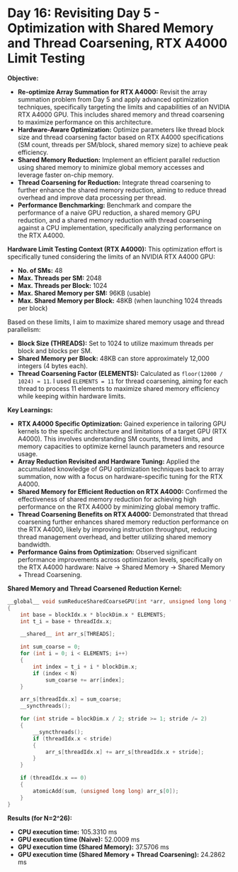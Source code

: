 # Day 16: Revisiting Day 5 - Optimization with Shared Memory and Thread Coarsening, RTX A4000 Limit Testing

**Objective:**
- **Re-optimize Array Summation for RTX A4000:** Revisit the array summation problem from Day 5 and apply advanced optimization techniques, specifically targeting the limits and capabilities of an NVIDIA RTX A4000 GPU. This includes shared memory and thread coarsening to maximize performance on this architecture.
- **Hardware-Aware Optimization:** Optimize parameters like thread block size and thread coarsening factor based on RTX A4000 specifications (SM count, threads per SM/block, shared memory size) to achieve peak efficiency.
- **Shared Memory Reduction:** Implement an efficient parallel reduction using shared memory to minimize global memory accesses and leverage faster on-chip memory.
- **Thread Coarsening for Reduction:** Integrate thread coarsening to further enhance the shared memory reduction, aiming to reduce thread overhead and improve data processing per thread.
- **Performance Benchmarking:** Benchmark and compare the performance of a naive GPU reduction, a shared memory GPU reduction, and a shared memory reduction with thread coarsening against a CPU implementation, specifically analyzing performance on the RTX A4000.

**Hardware Limit Testing Context (RTX A4000):**
This optimization effort is specifically tuned considering the limits of an NVIDIA RTX A4000 GPU:
- **No. of SMs:** 48
- **Max. Threads per SM:** 2048
- **Max. Threads per Block:** 1024
- **Max. Shared Memory per SM:** 96KB (usable)
- **Max. Shared Memory per Block:** 48KB (when launching 1024 threads per block)

Based on these limits, I aim to maximize shared memory usage and thread parallelism:
- **Block Size (THREADS):** Set to 1024 to utilize maximum threads per block and blocks per SM.
- **Shared Memory per Block:**  48KB can store approximately 12,000 integers (4 bytes each).
- **Thread Coarsening Factor (ELEMENTS):** Calculated as `floor(12000 / 1024) ≈ 11`.  I used `ELEMENTS = 11` for thread coarsening, aiming for each thread to process 11 elements to maximize shared memory efficiency while keeping within hardware limits.

**Key Learnings:**
- **RTX A4000 Specific Optimization:** Gained experience in tailoring GPU kernels to the specific architecture and limitations of a target GPU (RTX A4000). This involves understanding SM counts, thread limits, and memory capacities to optimize kernel launch parameters and resource usage.
- **Array Reduction Revisited and Hardware Tuning:** Applied the accumulated knowledge of GPU optimization techniques back to array summation, now with a focus on hardware-specific tuning for the RTX A4000.
- **Shared Memory for Efficient Reduction on RTX A4000:**  Confirmed the effectiveness of shared memory reduction for achieving high performance on the RTX A4000 by minimizing global memory traffic.
- **Thread Coarsening Benefits on RTX A4000:**  Demonstrated that thread coarsening further enhances shared memory reduction performance on the RTX A4000, likely by improving instruction throughput, reducing thread management overhead, and better utilizing shared memory bandwidth.
- **Performance Gains from Optimization:** Observed significant performance improvements across optimization levels, specifically on the RTX A4000 hardware: Naive -> Shared Memory -> Shared Memory + Thread Coarsening.

**Shared Memory and Thread Coarsened Reduction Kernel:**
```c
__global__ void sumReduceSharedCoarseGPU(int *arr, unsigned long long *sum)
{
    int base = blockIdx.x * blockDim.x * ELEMENTS;
    int t_i = base + threadIdx.x;

    __shared__ int arr_s[THREADS];

    int sum_coarse = 0;
    for (int i = 0; i < ELEMENTS; i++)
    {
        int index = t_i + i * blockDim.x;
        if (index < N)
            sum_coarse += arr[index];
    }

    arr_s[threadIdx.x] = sum_coarse;
    __syncthreads();

    for (int stride = blockDim.x / 2; stride >= 1; stride /= 2)
    {
        __syncthreads();
        if (threadIdx.x < stride)
        {
            arr_s[threadIdx.x] += arr_s[threadIdx.x + stride];
        }
    }

    if (threadIdx.x == 0)
    {
        atomicAdd(sum, (unsigned long long) arr_s[0]);
    }
}
```

**Results (for N=2^26):**
- **CPU execution time:** 105.3310 ms
- **GPU execution time (Naive):** 52.0009 ms
- **GPU execution time (Shared Memory):** 37.5706 ms
- **GPU execution time (Shared Memory + Thread Coarsening):** 24.2862 ms